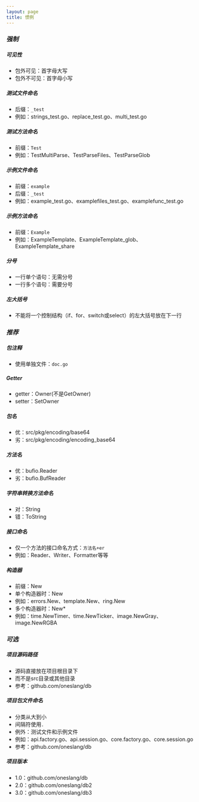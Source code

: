 ```yaml
---
layout: page
title: 惯例
---
```


### *强制*

##### 可见性
* 包外可见：首字母大写
* 包外不可见：首字母小写

##### 测试文件命名
* 后缀：`_test`
* 例如：strings_test.go、replace_test.go、multi_test.go

##### 测试方法命名
* 前缀：`Test`
* 例如：TestMultiParse、TestParseFiles、TestParseGlob

##### 示例文件命名
* 前缀：`example`
* 后缀：`_test`
* 例如：example_test.go、examplefiles_test.go、examplefunc_test.go

##### 示例方法命名
* 前缀：`Example`
* 例如：ExampleTemplate、ExampleTemplate_glob、ExampleTemplate_share

##### 分号
* 一行单个语句：无需分号
* 一行多个语句：需要分号

##### 左大括号
* 不能将一个控制结构（if、for、switch或select）的左大括号放在下一行

### *推荐*

##### 包注释
* 使用单独文件：`doc.go`

##### Getter
* getter：Owner(不是GetOwner)
* setter：SetOwner

##### 包名
* 优：src/pkg/encoding/base64
* 劣：src/pkg/encoding/encoding_base64

##### 方法名
* 优：bufio.Reader
* 劣：bufio.BufReader

##### 字符串转换方法命名
* 对：String
* 错：ToString

##### 接口命名
* 仅一个方法的接口命名方式：`方法名+er`
* 例如：Reader、Writer、Formatter等等

##### 构造器
* 前缀：New
* 单个构造器时：New
* 例如：errors.New、template.New、ring.New
* 多个构造器时：New*
* 例如：time.NewTimer、time.NewTicker、image.NewGray、image.NewRGBA

### *可选*

##### 项目源码路径
* 源码直接放在项目根目录下
* 而不是src目录或其他目录
* 参考：github.com/oneslang/db

##### 项目包文件命名
* 分类从大到小
* 间隔符使用`.`
* 例外：测试文件和示例文件
* 例如：api.factory.go、api.session.go、core.factory.go、core.session.go
* 参考：github.com/oneslang/db

##### 项目版本
* 1.0：github.com/oneslang/db
* 2.0：github.com/oneslang/db2
* 3.0：github.com/oneslang/db3

